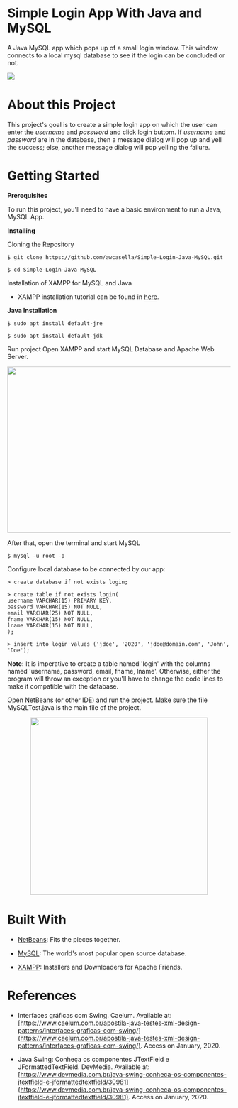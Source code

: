 # Simple Login App With Java and MySQL

A Java MySQL app which pops up of a small login window. This window connects to a local mysql database to see if the login can be concluded or not.

![](Screenshot.png)

# About this Project

This project's goal is to create a simple login app on which the user can enter the *username* and *password* and click login buttom. If *username* and *password* are in the database, then a message dialog will pop up and yell the success; else, another message dialog will pop yelling the failure.

# Getting Started

**Prerequisites**

To run this project, you'll need to have a basic environment to run a Java, MySQL App.

**Installing**

Cloning the Repository

    $ git clone https://github.com/awcasella/Simple-Login-Java-MySQL.git

    $ cd Simple-Login-Java-MySQL
  
Installation of XAMPP for MySQL and Java

- XAMPP installation tutorial can be found in [here](https://www.edivaldobrito.com.br/como-instalar-o-xampp-no-linux/).

**Java Installation**

    $ sudo apt install default-jre
    
    $ sudo apt install default-jdk

Run project
Open XAMPP and start MySQL Database and Apache Web Server. 

<p align="center">
  <img width="531" height="375" src="ScreenshotXAMPP.png">
</p>

After that, open the terminal and start MySQL

    $ mysql -u root -p

Configure local database to be connected by our app:

    > create database if not exists login;
    
    > create table if not exists login(
    username VARCHAR(15) PRIMARY KEY,
    password VARCHAR(15) NOT NULL,
    email VARCHAR(25) NOT NULL,
    fname VARCHAR(15) NOT NULL,
    lname VARCHAR(15) NOT NULL,
    );
    
    > insert into login values ('jdoe', '2020', 'jdoe@domain.com', 'John', 'Doe');

**Note:** It is imperative to create a table named 'login' with the columns named 'username, password, email, fname, lname'. Otherwise, either the program will throw an exception or you'll have to change the code lines to make it compatible with the database.

Open NetBeans (or other IDE) and run the project. Make sure the file MySQLTest.java is the main file of the project.

<p align="center">
<img width="400" height="400" src="Screenshotjdoe.png">
</p>

# Built With
- [NetBeans](https://netbeans.org): Fits the pieces together.

- [MySQL](https://www.mysql.com): The world's most popular open source database.

- [XAMPP](https://www.apachefriends.org/pt_br/index.html): Installers and Downloaders for Apache Friends.

# References
- Interfaces gráficas com Swing. Caelum. Available at: [https://www.caelum.com.br/apostila-java-testes-xml-design-patterns/interfaces-graficas-com-swing/](https://www.caelum.com.br/apostila-java-testes-xml-design-patterns/interfaces-graficas-com-swing/). Access on January, 2020.
 
- Java Swing: Conheça os componentes JTextField e JFormattedTextField. DevMedia. 
Available at: [https://www.devmedia.com.br/java-swing-conheca-os-componentes-jtextfield-e-jformattedtextfield/30981](https://www.devmedia.com.br/java-swing-conheca-os-componentes-jtextfield-e-jformattedtextfield/30981). Access on January, 2020.

